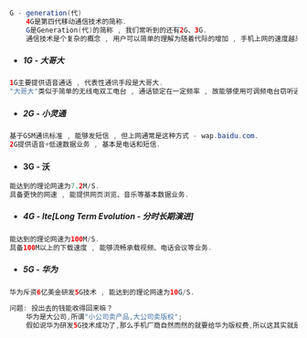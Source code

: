 ```java
G - generation(代)
    4G是第四代移动通信技术的简称.
    G是Generation(代)的简称 , 我们常听到的还有2G、3G.
    通信技术是个复杂的概念 , 用户可以简单的理解为随着代际的增加 , 手机上网的速度越来越快 , 可以实现的应用场景越来越多.
```

* ##### 1G - 大哥大

```java
1G主要提供语音通话 , 代表性通讯手段是大哥大.
"大哥大"类似于简单的无线电双工电台 , 通话锁定在一定频率 , 故能够使用可调频电台窃听通话.
```

* ##### 2G - 小灵通

```java
基于GSM通讯标准 , 能够发短信 , 但上网通常是这种方式 - wap.baidu.com.
2G提供语音+低速数据业务 , 基本是电话和短信.
```

* #### 3G - 沃

```java
能达到的理论网速为7.2M/S.
具备更快的网速 , 能提供网页浏览、音乐等基本数据业务.
```

* ##### 4G - lte\[Long Term Evolution - 分时长期演进\]

```java
能达到的理论网速为100M/S.
具备100M以上的下载速度 , 能够流畅承载视频、电话会议等业务.
```

* ##### 5G - 华为

```java
华为斥资6亿美金研发5G技术 , 能达到的理论网速为10G/S.

问题: 投出去的钱能收得回来嘛？
    华为是大公司,所谓"小公司卖产品,大公司卖版权";
    假如说华为研发5G技术成功了,那么手机厂商自然而然的就要给华为版权费,所以这其实就是一本万利的事情.
```



# 



